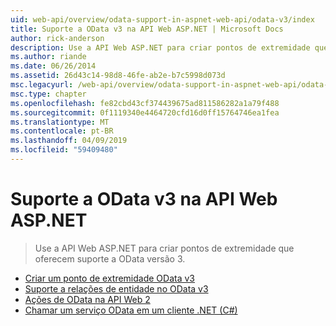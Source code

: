 ```yaml
---
uid: web-api/overview/odata-support-in-aspnet-web-api/odata-v3/index
title: Suporte a OData v3 na API Web ASP.NET | Microsoft Docs
author: rick-anderson
description: Use a API Web ASP.NET para criar pontos de extremidade que oferecem suporte a OData versão 3.
ms.author: riande
ms.date: 06/26/2014
ms.assetid: 26d43c14-98d8-46fe-ab2e-b7c5998d073d
msc.legacyurl: /web-api/overview/odata-support-in-aspnet-web-api/odata-v3
msc.type: chapter
ms.openlocfilehash: fe82cbd43cf374439675ad811586282a1a79f488
ms.sourcegitcommit: 0f1119340e4464720cfd16d0ff15764746ea1fea
ms.translationtype: MT
ms.contentlocale: pt-BR
ms.lasthandoff: 04/09/2019
ms.locfileid: "59409480"
---
```

# <a name="supporting-odata-v3-in-aspnet-web-api"></a>Suporte a OData v3 na API Web ASP.NET

> Use a API Web ASP.NET para criar pontos de extremidade que oferecem suporte a OData versão 3.


- [Criar um ponto de extremidade OData v3](creating-an-odata-endpoint.md)
- [Suporte a relações de entidade no OData v3](working-with-entity-relations.md)
- [Ações de OData na API Web 2](odata-actions.md)
- [Chamar um serviço OData em um cliente .NET (C#)](calling-an-odata-service-from-a-net-client.md)
